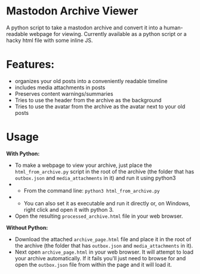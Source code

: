 # Mastodon Archive Viewer
A python script to take a mastodon archive and convert it into a human-readable webpage for viewing. Currently available as a python script or a hacky html file with some inline JS.

# Features:
* organizes your old posts into a conveniently readable timeline
* includes media attachments in posts
* Preserves content warnings/summaries
* Tries to use the header from the archive as the background
* Tries to use the avatar from the archive as the avatar next to your old posts

# Usage
<b>With Python:</b>
* To make a webpage to view your archive, just place the `html_from_archive.py` script in the root of the archive (the folder that has `outbox.json` and `media_attachments` in it) and run it using python3 
* * From the command line: `python3 html_from_archive.py`
* * You can also set it as executable and run it directly or, on Windows, right click and open it with python 3.
* Open the resulting `processed_archive.html` file in your web browser.

<b>Without Python:</b>

* Download the attached `archive_page.html` file and place it in the root of the archive (the folder that has `outbox.json` and `media_attachments` in it).
* Next open `archive_page.html` in your web browser. It will attempt to load your archive automatically. If it fails you'll just need to browse for and open the `outbox.json` file from within the page and it will load it.
